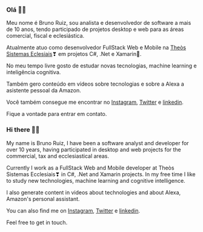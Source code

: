 ### Olá 👊😎
  Meu nome é Bruno Ruiz, sou analista e desenvolvedor de software a mais de 10 anos, tendo participado de projetos desktop e web para as áreas comercial, fiscal e eclesiástica.

Atualmente atuo como desenvolvedor FullStack Web e Mobile na [Theòs Sistemas Eclesiais](https://theos.com.br/theos)❣ em projetos C#, .Net e Xamarin🐒. 

No meu tempo livre gosto de estudar novas tecnologias, machine learning e inteligência cognitiva.

Também gero conteúdo em vídeos sobre tecnologias e sobre a Alexa a asistente pessoal da Amazon.

Você também consegue me encontrar no [Instagram](https://www.instagram.com/brunoruiz07), [Twitter](https://twitter.com/ruiz_bruno) e [linkedin](https://www.linkedin.com/in/brunoruiz07).

Fique a vontade para entrar em contato.

### Hi there 👊😎
  My name is Bruno Ruiz, I have been a software analyst and developer for over 10 years, having participated in desktop and web projects for the commercial, tax and ecclesiastical areas.

Currently I work as a FullStack Web and Mobile developer at Theòs Sistemas Ecclesiais❣ in C#, .Net and Xamarin projects. In my free time I like to study new technologies, machine learning and cognitive intelligence.

I also generate content in videos about technologies and about Alexa, Amazon's personal assistant.

You can also find me on [Instagram](https://www.instagram.com/brunoruiz07), [Twitter](https://twitter.com/ruiz_bruno) e [linkedin](https://www.linkedin.com/in/brunoruiz07).

Feel free to get in touch.
<!--
**BrunoRuiz/BrunoRuiz** is a ✨ _special_ ✨ repository because its `README.md` (this file) appears on your GitHub profile.

Here are some ideas to get you started:

- 🔭 I’m currently working on ...
- 🌱 I’m currently learning ...
- 👯 I’m looking to collaborate on ...
- 🤔 I’m looking for help with ...
- 💬 Ask me about ...
- 📫 How to reach me: ...
- 😄 Pronouns: ...
- ⚡ Fun fact: ...
-->
